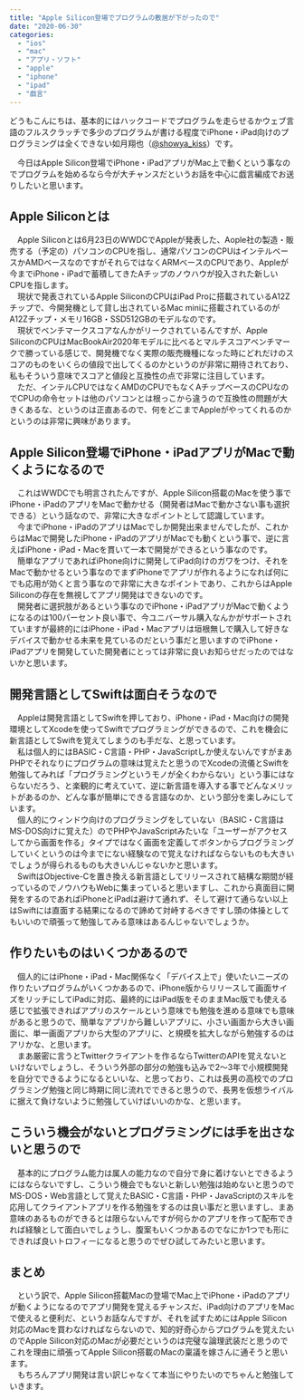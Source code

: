 ```yaml
---
title: "Apple Silicon登場でプログラムの敷居が下がったので"
date: "2020-06-30"
categories: 
  - "ios"
  - "mac"
  - "アプリ・ソフト"
  - "apple"
  - "iphone"
  - "ipad"
  - "戯言"
---
```


どうもこんにちは、基本的にはハックコードでプログラムを走らせるかウェブ言語のフルスクラッチで多少のプログラムが書ける程度でiPhone・iPad向けのプログラミングは全くできない如月翔也（[@showya\_kiss](http://twitter.com/showya_kiss)）です。  
  
　今日はApple Silicon登場でiPhone・iPadアプリがMac上で動くという事なのでプログラムを始めるなら今が大チャンスだというお話を中心に戯言編成でお送りしたいと思います。  

## Apple Siliconとは

　Apple Siliconとは6月23日のWWDCでAppleが発表した、Aople社の製造・販売する（予定の）パソコンのCPUを指し、通常パソコンのCPUはインテルベースかAMDベースなのですがそれらではなくARMベースのCPUであり、Appleが今までiPhone・iPadで蓄積してきたAチップのノウハウが投入された新しいCPUを指します。  
　現状で発表されているApple SiliconのCPUはiPad Proに搭載されているA12Zチップで、今開発機として貸し出されているMac miniに搭載されているのがA12Zチップ・メモリ16GB・SSD512GBのモデルなのです。  
　現状でベンチマークスコアなんかがリークされているんですが、Apple SiliconのCPUはMacBookAir2020年モデルに比べるとマルチスコアベンチマークで勝っている感じで、開発機でなく実際の販売機種になった時にどれだけのスコアのものをいくらの値段で出してくるのかというのが非常に期待されており、私もそういう意味でスコアと値段と互換性の点で非常に注目しています。  
　ただ、インテルCPUではなくAMDのCPUでもなくAチップベースのCPUなのでCPUの命令セットは他のパソコンとは根っこから違うので互換性の問題が大きくあるな、というのは正直あるので、何をどこまでAppleがやってくれるのかというのは非常に興味があります。  

## Apple Silicon登場でiPhone・iPadアプリがMacで動くようになるので

　これはWWDCでも明言されたんですが、Apple Silicon搭載のMacを使う事でiPhone・iPadのアプリをMacで動かせる（開発者はMacで動かさない事も選択できる）という話なので、非常に大きなポイントとして認識しています。  
　今までiPhone・iPadのアプリはMacでしか開発出来ませんでしたが、これからはMacで開発したiPhone・iPadのアプリがMacでも動くという事で、逆に言えばiPhone・iPad・Macを貫いて一本で開発ができるという事なのです。  
　簡単なアプリであればiPhone向けに開発してiPad向けのガワをつけ、それをMacで動かせるという事なのでまずiPhoneでアプリが作れるようになれば何にでも応用が効くと言う事なので非常に大きなポイントであり、これからはApple Siliconの存在を無視してアプリ開発はできないのです。  
　開発者に選択肢があるという事なのでiPhone・iPadアプリがMacで動くようになるのは100パーセント良い事で、今ユニバーサル購入なんかがサポートされていますが最終的にはiPhone・iPad・Macアプリは垣根無しで購入して好きなデバイスで動かせる未来を見ているのだという事だと思いますのでiPhone・iPadアプリを開発していた開発者にとっては非常に良いお知らせだったのではないかと思います。  

## 開発言語としてSwiftは面白そうなので

　Appleは開発言語としてSwiftを押しており、iPhone・iPad・Mac向けの開発環境としてXcodeを使ってSwiftでプログラミングができるので、これを機会に新言語としてSwiftを覚えてしまうのも手だな、と思っています。  
　私は個人的にはBASIC・C言語・PHP・JavaScriptしか使えないんですがまあPHPでそれなりにプログラムの意味は覚えたと思うのでXcodeの流儀とSwiftを勉強してみれば「プログラミングというモノが全くわからない」という事にはならないだろう、と楽観的に考えていて、逆に新言語を導入する事でどんなメリットがあるのか、どんな事が簡単にできる言語なのか、という部分を楽しみにしています。  
　個人的にウィンドウ向けのプログラミングをしていない（BASIC・C言語はMS-DOS向けに覚えた）のでPHPやJavaScriptみたいな「ユーザーがアクセスしてから画面を作る」タイプではなく画面を定義してボタンからプログラミングしていくというのは今までにない経験なので覚えなければならないものも大きいでしょうが得られるものも大きいんじゃないかと思います。  
　SwiftはObjective-Cを置き換える新言語としてリリースされて結構な期間が経っているのでノウハウもWebに集まっていると思いますし、これから真面目に開発をするのであればiPhoneとiPadは避けて通れず、そして避けて通らない以上はSwiftには直面する結果になるので諦めて対峙するべきですし頭の体操としてもいいので頑張って勉強してみる意味はあるんじゃないでしょうか。  

## 作りたいものはいくつかあるので

　個人的にはiPhone・iPad・Mac関係なく「デバイス上で」使いたいニーズの作りたいプログラムがいくつかあるので、iPhone版からリリースして画面サイズをリッチにしてiPadに対応、最終的にはiPad版をそのままMac版でも使える感じで拡張できればアプリのスケールという意味でも勉強を進める意味でも意味があると思うので、簡単なアプリから難しいアプリに、小さい画面から大きい画面に、単一画面アプリから大型のアプリに、と規模を拡大しながら勉強するのはアリかな、と思います。  
　まあ厳密に言うとTwitterクライアントを作るならTwitterのAPIを覚えないといけないでしょうし、そういう外部の部分の勉強も込みで2〜3年で小規模開発を自分でできるようになるといいな、と思っており、これは長男の高校でのプログラミング勉強と同じ時期に同じ流れでできると思うので、長男を仮想ライバルに据えて負けないように勉強していけばいいのかな、と思います。  

## こういう機会がないとプログラミングには手を出さないと思うので

　基本的にプログラム能力は属人の能力なので自分で身に着けないとできるようにはならないですし、こういう機会でもないと新しい勉強は始めないと思うのでMS-DOS・Web言語として覚えたBASIC・C言語・PHP・JavaScriptのスキルを応用してクライアントアプリを作る勉強をするのは良い事だと思いますし、まあ意味のあるものができるとは限らないんですが何らかのアプリを作って配布できれば経験として面白いでしょうし、腹案もいくつかあるのでなにか1つでも形にできれば良いトロフィーになると思うのでぜひ試してみたいと思います。  

## まとめ

　という訳で、Apple Silicon搭載Macの登場でMac上でiPhone・iPadのアプリが動くようになるのでアプリ開発を覚えるチャンスだ、iPad向けのアプリをMacで使えると便利だ、というお話なんですが、それを試すためにはApple Silicon対応のMacを買わなければならないので、知的好奇心からプログラムを覚えたいのでApple Silicon対応のMacが必要だというのは完璧な論理武装だと思うのでこれを理由に頑張ってApple Silicon搭載のMacの稟議を嫁さんに通そうと思います。  
　もちろんアプリ開発は言い訳じゃなくて本当にやりたいのでちゃんと勉強していきます。
